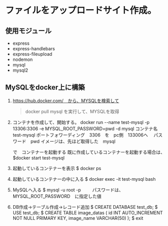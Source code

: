 # ファイルをアップロードサイト作成。

## 使用モジュール
- express
- express-handlebars
- express-fileupload
- nodemon
- mysql
- mysql2

## MySQLをdocker上に構築
1. https://hub.docker.com/　から、MYSQLを検索して
    >docker pull mysql
   を実行して、MYSQLを取得
2. コンテナを作成して、開始する。
    docker run --name test-mysql -p 13306:3306 -e MYSQL_ROOT_PASSWORD=pwd -d mysql
    コンテナ名　test-mysql
    ポートフォワーディング　3306　を　pc側　133006へ　
    パスワード　pwd
    イメージは、先ほど取得した　mysql

    で　コンテナーを起動する
    既に作成しているコンテナーを起動する場合は、
    $docker start test-mysql
3. 起動しているコンテナーを表示
    $ docker ps

4. 起動しているコンテナーの中に入る
   $ docker exec -it test-mysql bash

5. MySQLへ入る
   $ mysql -u root -p 
　　 パスワードは、MYSQL_ROOT_PASSWORD　に指定した値

6. DB作成->テーブル作成->レコード追加
    $ CREATE DATABASE test_db;
    $ USE  test_db;
    $ CREATE TABLE image_datas (
    id INT AUTO_INCREMENT NOT NULL PRIMARY KEY,
    image_name  VARCHAR(50)
    );
    $ exit


